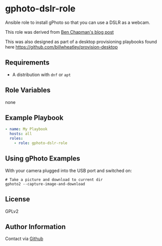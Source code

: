 gphoto-dslr-role
=========

Ansible role to install gPhoto so that you can use a DSLR as a webcam.

This role was derived from [Ben Chapman's blog post](https://medium.com/nerdery/dslr-webcam-setup-for-linux-9b6d1b79ae22)

This was also designed as part of a desktop provisioning playbooks found here <https://github.com/billwheatley/provision-desktop>

Requirements
------------

- A distribution with `dnf` or `apt`

Role Variables
--------------

none

Example Playbook
----------------

```yaml
- name: My Playbook
  hosts: all
  roles:
    - role: gphoto-dslr-role
```

Using gPhoto Examples
---------------------

With your camera plugged into the USB port and switched on:

```console
# Take a picture and download to current dir
gphoto2 --capture-image-and-download
```

License
-------

GPLv2

Author Information
------------------

Contact via [Github](https://github.com/billwheatley/)
